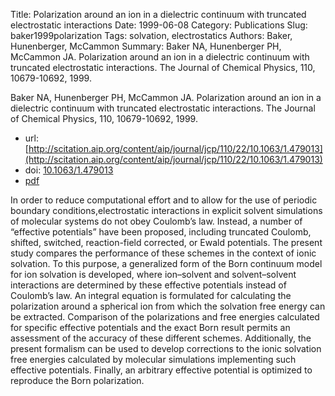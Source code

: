 Title: Polarization around an ion in a dielectric continuum with truncated electrostatic interactions
Date: 1999-06-08
Category: Publications
Slug: baker1999polarization
Tags: solvation, electrostatics
Authors: Baker, Hunenberger, McCammon
Summary: Baker NA, Hunenberger PH, McCammon JA. Polarization around an ion in a dielectric continuum with truncated electrostatic interactions. The Journal of Chemical Physics, 110, 10679-10692, 1999. 

Baker NA, Hunenberger PH, McCammon JA. Polarization around an ion in a dielectric continuum with truncated electrostatic interactions. The Journal of Chemical Physics, 110, 10679-10692, 1999. 

* url: [http://scitation.aip.org/content/aip/journal/jcp/110/22/10.1063/1.479013](http://scitation.aip.org/content/aip/journal/jcp/110/22/10.1063/1.479013)
* doi: [10.1063/1.479013](10.1063/1.479013)
* [pdf](http://sobolevnrm.github.io/papers/baker1999polarization.pdf)

In order to reduce computational effort and to allow for the use of periodic boundary conditions,electrostatic interactions in explicit solvent simulations of molecular systems do not obey Coulomb’s law. Instead, a number of “effective potentials” have been proposed, including truncated Coulomb, shifted, switched, reaction-field corrected, or Ewald potentials. The present study compares the performance of these schemes in the context of ionic solvation. To this purpose, a generalized form of the Born continuum model for ion solvation is developed, where ion–solvent and solvent–solvent interactions are determined by these effective potentials instead of Coulomb’s law. An integral equation is formulated for calculating the polarization around a spherical ion from which the solvation free energy can be extracted. Comparison of the polarizations and free energies calculated for specific effective potentials and the exact Born result permits an assessment of the accuracy of these different schemes. Additionally, the present formalism can be used to develop corrections to the ionic solvation free energies calculated by molecular simulations implementing such effective potentials. Finally, an arbitrary effective potential is optimized to reproduce the Born polarization.
